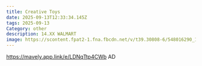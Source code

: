 ```yaml
---
title: Creative Toys
date: 2025-09-13T12:33:34.145Z
tags: 2025-09-13
Category: other
description: 14.XX WALMART
image: https://scontent.fpat2-1.fna.fbcdn.net/v/t39.30808-6/548016290_1389469879215026_130315120777276010_n.jpg?stp=cp6_dst-jpg_p526x296_tt6&_nc_cat=102&ccb=1-7&_nc_sid=aa7b47&_nc_ohc=gOM1YEYHs04Q7kNvwEnNZdB&_nc_oc=AdmWt-65tiOHMFj8aiGyTmoSLrtVaQjJmpmN8F3T-KzIysyjIvvIBlhmJWTPQZjT6x3N7STD2NITKlVOlf4DSMjF&_nc_zt=23&_nc_ht=scontent.fpat2-1.fna&_nc_gid=nwaS-hSQORdf7S8JnRatTg&oh=00_AfbouIyJo_LBaImiYxfvt5p3jA2E4cfZhp5rcOc9DHAN1A&oe=68CB31DD
---
```

https://mavely.app.link/e/LDNqTtp4CWb     AD